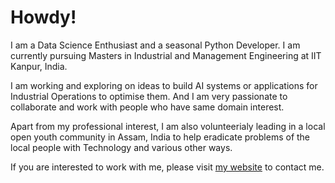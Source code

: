 # Howdy!

<!--
**akashsonowal/akashsonowal** is a ✨ _special_ ✨ repository because its `README.md` (this file) appears on your GitHub profile.

Here are some ideas to get you started:

- 🔭 I’m currently working on ...
- 🌱 I’m currently learning ...
- 👯 I’m looking to collaborate on ...
- 🤔 I’m looking for help with ...
- 💬 Ask me about ...
- 📫 How to reach me: ...
- 😄 Pronouns: ...
- ⚡ Fun fact: ...
-->
I am a Data Science Enthusiast and a seasonal Python Developer. I am currently pursuing Masters in Industrial and Management Engineering at IIT Kanpur, India.

I am working and exploring on ideas to build AI systems or applications for Industrial Operations to optimise them. And I am very passionate to collaborate and work with people who have same domain interest. 

Apart from my professional interest, I am also volunteerialy leading in a local open youth community in Assam, India to help eradicate problems of the local people with Technology and various other ways.

If you are interested to work with me, please visit [my website](https://www.akashsonowal.github.io/) to contact me.



